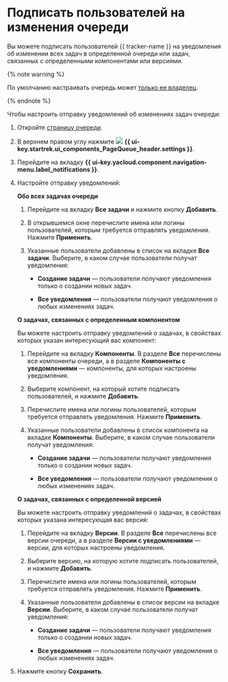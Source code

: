# Подписать пользователей на изменения очереди

Вы можете подписать пользователей {{ tracker-name }} на уведомления об изменении всех задач в определенной очереди или задач, связанных с определенными компонентами или версиями.

{% note warning %}

По умолчанию настраивать очередь может [только ее владелец](queue-access.md).

{% endnote %}

Чтобы настроить отправку уведомлений об изменениях задач очереди:

1. Откройте [страницу очереди](../user/queue.md).

1. В верхнем правом углу нажмите ![](../../_assets/tracker/svg/settings-old.svg)&nbsp;**{{ ui-key.startrek.ui_components_PageQueue_header.settings }}**.

1. Перейдите на вкладку **{{ ui-key.yacloud.component.navigation-menu.label_notifications }}**.

1. Настройте отправку уведомлений:

    **Обо всех задачах очереди**

      1. Перейдите на вкладку **Все задачи** и нажмите кнопку **Добавить**.

      1. В открывшемся окне перечислите имена или логины пользователей, которым требуется отправлять уведомления. Нажмите **Применить**.

      1. Указанные пользователи добавлены в список на вкладке **Все задачи**. Выберите, в каком случае пользователи получат уведомления:

          - **Создание задачи** — пользователи получают уведомления только о создании новых задач.

          - **Все уведомления** — пользователи получают уведомления о любых изменениях задач.

    **О задачах, связанных с определенным компонентом**

      Вы можете настроить отправку уведомлений о задачах, в свойствах которых указан интересующий вас компонент:

      1. Перейдите на вкладку **Компоненты**. В разделе **Все** перечислены все компоненты очереди, а в разделе **Компоненты с уведомлениями** — компоненты, для которых настроены уведомления.

      1. Выберите компонент, на который хотите подписать пользователей, и нажмите **Добавить**.

      1. Перечислите имена или логины пользователей, которым требуется отправлять уведомления. Нажмите **Применить**.

      1. Указанные пользователи добавлены в список компонента на вкладке **Компоненты**. Выберите, в каком случае пользователи получат уведомления:

          - **Создание задачи** — пользователи получают уведомления только о создании новых задач.

          - **Все уведомления** — пользователи получают уведомления о любых изменениях задач.

    **О задачах, связанных с определенной версией**

      Вы можете настроить отправку уведомлений о задачах, в свойствах которых указана интересующая вас версия:

      1. Перейдите на вкладку **Версии**. В разделе **Все** перечислены все версии очереди, а в разделе **Версии с уведомлениями** — версии, для которых настроены уведомления.

      1. Выберите версию, на которую хотите подписать пользователей, и нажмите **Добавить**.

      1. Перечислите имена или логины пользователей, которым требуется отправлять уведомления. Нажмите **Применить**.

      1. Указанные пользователи добавлены в список версии на вкладке **Версии**. Выберите, в каком случае пользователи получат уведомления:

          - **Создание задачи** — пользователи получают уведомления только о создании новых задач.

          - **Все уведомления** — пользователи получают уведомления о любых изменениях задач.

1. Нажмите кнопку **Сохранить**.
